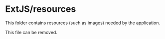 # ExtJS/resources

This folder contains resources (such as images) needed by the application. 

This file can be removed.
